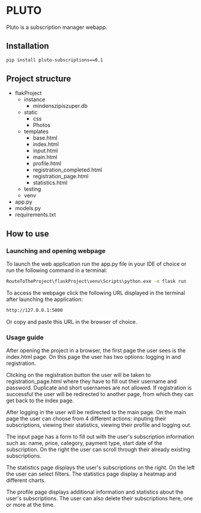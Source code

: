 # PLUTO
Pluto is a subscription manager webapp.

## Installation

```bash
pip install pluto-subscriptions==0.1
```

## Project structure

- flakProject
    - instance
      - mindenszipiszuper.db
    - static
        - css
        - Photos
    - templates
        - base.html
        - index.html
        - input.html
        - main.html
        - profile.html
        - registration_completed.html
        - registration_page.html
        - statistics.html
  - testing
  - venv
- app.py
- models.py
- requirements.txt

## How to use

### Launching and opening webpage

To launch the web application run the app.py file in your IDE of choice or run the following command in a terminal:

```bash
RouteToTheProject\flaskProject\venv\Scripts\python.exe -m flask run
```

To access the webpage click the following URL displayed in the terminal after launching the application:

```bash
http://127.0.0.1:5000
```

Or copy and paste this URL in the browser of choice.

### Usage guide

After opening the project in a browser, the first page the user sees is the index.html page. On this page the user has two options: logging in and registration. 

Clicking on the registration button the user will be taken to registration_page.html where they have to fill out their username and password. Duplicate and short usernames are not allowed. If registration is successful the user will be redirected to another page, from which they can get back to the index page.

After logging in the user will be redirected to the main page. On the main page the user can choose from 4 different actions: inputing their subscriptions, viewing their statistics, viewing their profile and logging out. 

The input page has a form to fill out with the user's subscription information such as: name, price, category, payment type, start date of the subscription. On the right the user can scroll through their already existing subscriptions.

The statistics page displays the user's subscriptions on the right. On the left the user can select filters. The statistics page display a heatmap and different charts.

The profile page displays additional information and statistics about the user's subscriptions. The user can also delete their subscriptions here, one or more at the time. 





